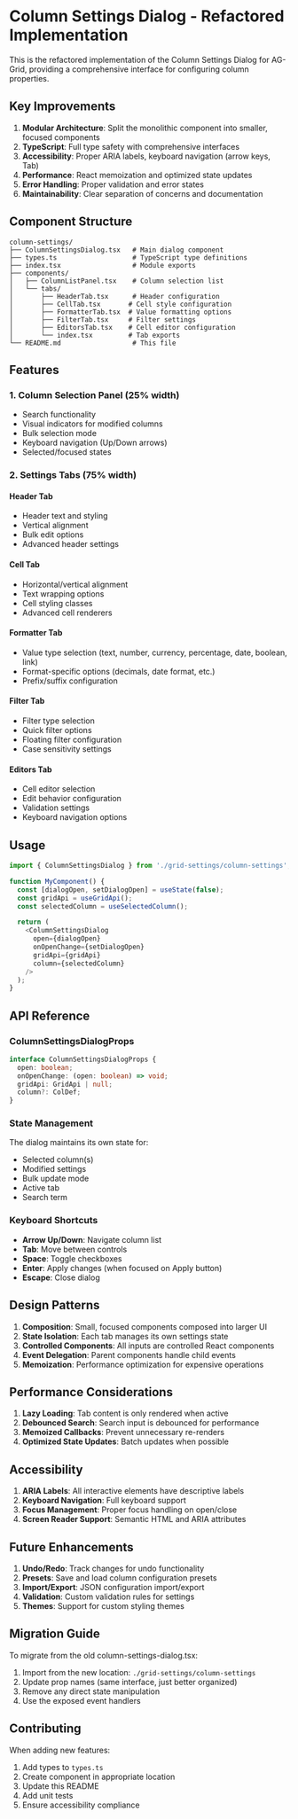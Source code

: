 # Column Settings Dialog - Refactored Implementation

This is the refactored implementation of the Column Settings Dialog for AG-Grid, providing a comprehensive interface for configuring column properties.

## Key Improvements

1. **Modular Architecture**: Split the monolithic component into smaller, focused components
2. **TypeScript**: Full type safety with comprehensive interfaces
3. **Accessibility**: Proper ARIA labels, keyboard navigation (arrow keys, Tab)
4. **Performance**: React memoization and optimized state updates
5. **Error Handling**: Proper validation and error states
6. **Maintainability**: Clear separation of concerns and documentation

## Component Structure

```
column-settings/
├── ColumnSettingsDialog.tsx   # Main dialog component
├── types.ts                   # TypeScript type definitions
├── index.tsx                  # Module exports
├── components/
│   ├── ColumnListPanel.tsx    # Column selection list
│   └── tabs/
│       ├── HeaderTab.tsx      # Header configuration
│       ├── CellTab.tsx       # Cell style configuration
│       ├── FormatterTab.tsx  # Value formatting options
│       ├── FilterTab.tsx     # Filter settings
│       ├── EditorsTab.tsx    # Cell editor configuration
│       └── index.tsx         # Tab exports
└── README.md                  # This file
```

## Features

### 1. Column Selection Panel (25% width)
- Search functionality
- Visual indicators for modified columns
- Bulk selection mode
- Keyboard navigation (Up/Down arrows)
- Selected/focused states

### 2. Settings Tabs (75% width)

#### Header Tab
- Header text and styling
- Vertical alignment
- Bulk edit options
- Advanced header settings

#### Cell Tab
- Horizontal/vertical alignment
- Text wrapping options
- Cell styling classes
- Advanced cell renderers

#### Formatter Tab
- Value type selection (text, number, currency, percentage, date, boolean, link)
- Format-specific options (decimals, date format, etc.)
- Prefix/suffix configuration

#### Filter Tab
- Filter type selection
- Quick filter options
- Floating filter configuration
- Case sensitivity settings

#### Editors Tab
- Cell editor selection
- Edit behavior configuration
- Validation settings
- Keyboard navigation options

## Usage

```typescript
import { ColumnSettingsDialog } from './grid-settings/column-settings';

function MyComponent() {
  const [dialogOpen, setDialogOpen] = useState(false);
  const gridApi = useGridApi();
  const selectedColumn = useSelectedColumn();

  return (
    <ColumnSettingsDialog
      open={dialogOpen}
      onOpenChange={setDialogOpen}
      gridApi={gridApi}
      column={selectedColumn}
    />
  );
}
```

## API Reference

### ColumnSettingsDialogProps

```typescript
interface ColumnSettingsDialogProps {
  open: boolean;
  onOpenChange: (open: boolean) => void;
  gridApi: GridApi | null;
  column?: ColDef;
}
```

### State Management

The dialog maintains its own state for:
- Selected column(s)
- Modified settings
- Bulk update mode
- Active tab
- Search term

### Keyboard Shortcuts

- **Arrow Up/Down**: Navigate column list
- **Tab**: Move between controls
- **Space**: Toggle checkboxes
- **Enter**: Apply changes (when focused on Apply button)
- **Escape**: Close dialog

## Design Patterns

1. **Composition**: Small, focused components composed into larger UI
2. **State Isolation**: Each tab manages its own settings state
3. **Controlled Components**: All inputs are controlled React components
4. **Event Delegation**: Parent components handle child events
5. **Memoization**: Performance optimization for expensive operations

## Performance Considerations

1. **Lazy Loading**: Tab content is only rendered when active
2. **Debounced Search**: Search input is debounced for performance
3. **Memoized Callbacks**: Prevent unnecessary re-renders
4. **Optimized State Updates**: Batch updates when possible

## Accessibility

1. **ARIA Labels**: All interactive elements have descriptive labels
2. **Keyboard Navigation**: Full keyboard support
3. **Focus Management**: Proper focus handling on open/close
4. **Screen Reader Support**: Semantic HTML and ARIA attributes

## Future Enhancements

1. **Undo/Redo**: Track changes for undo functionality
2. **Presets**: Save and load column configuration presets
3. **Import/Export**: JSON configuration import/export
4. **Validation**: Custom validation rules for settings
5. **Themes**: Support for custom styling themes

## Migration Guide

To migrate from the old column-settings-dialog.tsx:

1. Import from the new location: `./grid-settings/column-settings`
2. Update prop names (same interface, just better organized)
3. Remove any direct state manipulation
4. Use the exposed event handlers

## Contributing

When adding new features:

1. Add types to `types.ts`
2. Create component in appropriate location
3. Update this README
4. Add unit tests
5. Ensure accessibility compliance